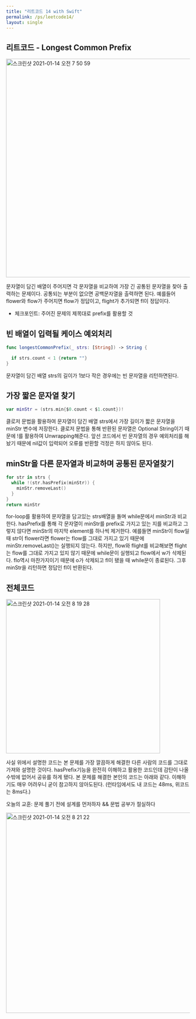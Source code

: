 ```yaml
---
title: "리트코드 14 with Swift"
permalink: /ps/leetcode14/
layout: single
---
```


## 리트코드 - Longest Common Prefix

<img width="598" alt="스크린샷 2021-01-14 오전 7 50 59" src="https://user-images.githubusercontent.com/74946802/104519999-b97e7b80-563d-11eb-939e-5deb47e40106.png">

문자열이 담긴 배열이 주어지면 각 문자열을 비교하여 가장 긴 공통된 문자열을 찾아 출력하는 문제이다. 공통되는 부분이 없으면 공백문자열을 출력하면 된다. 예를들어 flower와 flow가 주어지면 flow가 정답이고, flight가 추가되면 fl이 정답이다.

- 체크포인트: 주어진 문제의 제목대로 prefix를 활용할 것

## 빈 배열이 입력될 케이스 예외처리

``` swift
func longestCommonPrefix(_ strs: [String]) -> String {

  if strs.count < 1 {return ""}
}
```

문자열이 담긴 배열 strs의 길이가 1보다 작은 경우에는 빈 문자열을 리턴하면된다.

## 가장 짧은 문자열 찾기

``` swift
var minStr = (strs.min{$0.count < $1.count})!
```

클로저 문법을 활용하여 문자열이 담긴 배열 strs에서 가장 길이가 짧은 문자열을 minStr 변수에 저장한다. 클로저 문법을 통해 반환된 문자열은 Optional String이기 때문에 !를 활용하여 Unwrapping해준다. 앞선 코드에서 빈 문자열의 경우 예외처리를 해놨기 때문에 nil값이 입력되어 오류를 반환할 걱정은 하지 않아도 된다.

## minStr을 다른 문자열과 비교하며 공통된 문자열찾기

``` swift
for str in strs {
  while !(str.hasPrefix(minStr)) {
    minStr.removeLast()
  }
}
return minStr
```

for-loop를 활용하여 문자열을 담고있는 strs배열을 돌며 while문에서 minStr과 비교한다. hasPrefix를 통해 각 문자열이 minStr를 prefix로 가지고 있는 지를 비교하고 그렇지 않다면 minStr의 마지막 element를 하나씩 제거한다. 예를들면 minStr이 flow일 때 str이 flower라면 flower는 flow를 그대로 가지고 있기 때문에 minStr.removeLast()는 실행되지 않는다. 하지만, flow와 flight를 비교해보면 flight는 flow를 그대로 가지고 있지 않기 때문에 while문이 실행되고 flow에서 w가 삭제된다. flo역시 마찬가지이기 때문에 o가 삭제되고 fl이 됐을 때 while문이 종료된다. 그후 minStr을 리턴하면 정답인 fl이 반환된다.

## 전체코드

<img width="422" alt="스크린샷 2021-01-14 오전 8 19 28" src="https://user-images.githubusercontent.com/74946802/104521929-3f4ff600-5641-11eb-9acb-eee7e50c09eb.png">

사실 위에서 설명한 코드는 본 문제를 가장 깔끔하게 해결한 다른 사람의 코드를 그대로 가져와 설명한 것이다. hasPrefix기능을 완전히 이해하고 활용한 코드인데 감탄이 나올 수밖에 없어서 공유를 하게 됐다. 본 문제를 해결한 본인의 코드는 아래와 같다. 이해하기도 매우 어려우니 굳이 참고하지 않아도된다. (런타임에서도 내 코드는  48ms, 위코드는 8ms다.)

오늘의 교훈: 문제 풀기 전에 설계를 먼저하자 && 문법 공부가 절실하다

<img width="548" alt="스크린샷 2021-01-14 오전 8 21 22" src="https://user-images.githubusercontent.com/74946802/104522060-85a55500-5641-11eb-8d9e-f4530ac87d6e.png">
